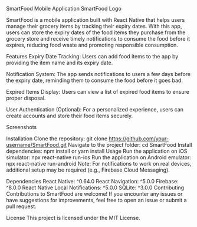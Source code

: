 SmartFood Mobile Application
SmartFood Logo <!-- Add a logo image if you have one -->

SmartFood is a mobile application built with React Native that helps users manage their grocery items by tracking their expiry dates. With this app, users can store the expiry dates of the food items they purchase from the grocery store and receive timely notifications to consume the food before it expires, reducing food waste and promoting responsible consumption.

Features
Expiry Date Tracking: Users can add food items to the app by providing the item name and its expiry date.

Notification System: The app sends notifications to users a few days before the expiry date, reminding them to consume the food before it goes bad.

Expired Items Display: Users can view a list of expired food items to ensure proper disposal.

User Authentication (Optional): For a personalized experience, users can create accounts and store their food items securely.

Screenshots
<!-- Add screenshots or a gif showcasing the app's UI and functionality -->
Installation
Clone the repository: git clone https://github.com/your-username/SmartFood.git
Navigate to the project folder: cd SmartFood
Install dependencies: npm install or yarn install
Usage
Run the application on iOS simulator: npx react-native run-ios
Run the application on Android emulator: npx react-native run-android
Note: For notifications to work on real devices, additional setup may be required (e.g., Firebase Cloud Messaging).

Dependencies
React Native: ^0.64.0
React Navigation: ^5.0.0
Firebase: ^8.0.0
React Native Local Notifications: ^5.0.0
SQLite: ^3.0.0
Contributing
Contributions to SmartFood are welcome! If you encounter any issues or have suggestions for improvements, feel free to open an issue or submit a pull request.

License
This project is licensed under the MIT License.
